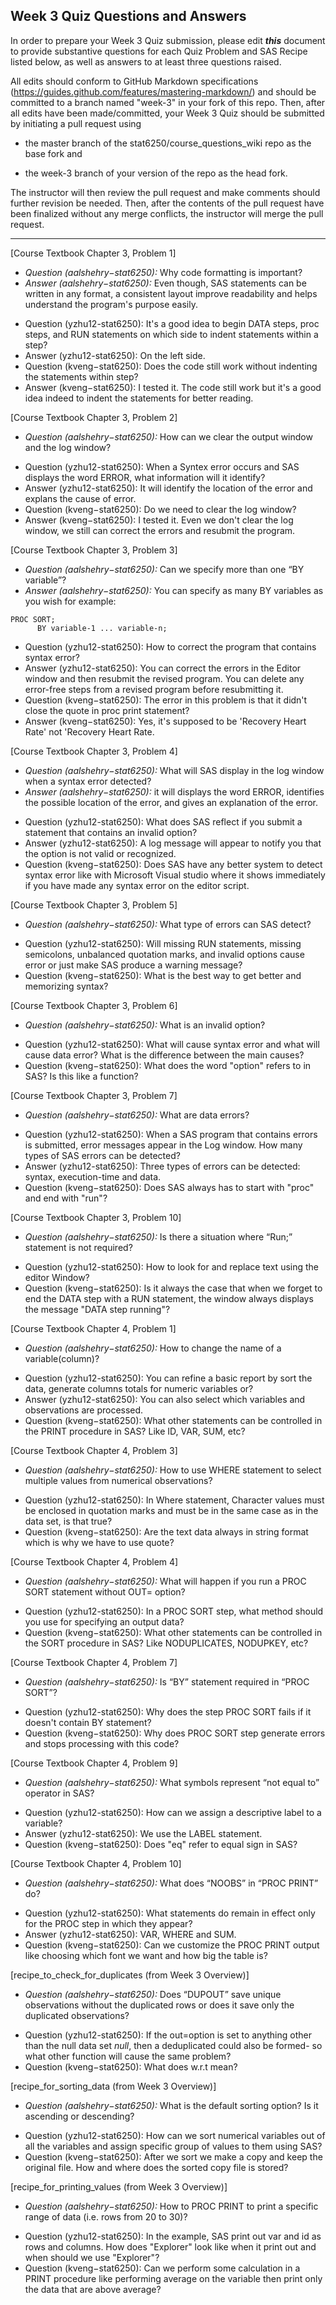 ## Week 3 Quiz Questions and Answers

In order to prepare your Week 3 Quiz submission, please edit ***this*** document to provide substantive questions for each Quiz Problem and SAS Recipe listed below, as well as answers to at least three questions raised.

All edits should conform to GitHub Markdown specifications (https://guides.github.com/features/mastering-markdown/) and should be committed to a branch named "week-3" in your fork of this repo. Then, after all edits have been made/committed, your Week 3 Quiz should be submitted by initiating a pull request using

- the master branch of the stat6250/course_questions_wiki repo as the base fork and

- the week-3 branch of your version of the repo as the head fork.

The instructor will then review the pull request and make comments should further revision be needed. Then, after the contents of the pull request have been finalized without any merge conflicts, the instructor will merge the pull request.

********************************************************************************


[Course Textbook Chapter 3, Problem 1]
* *Question (aalshehry−stat6250):* Why code formatting is important?
* *Answer (aalshehry−stat6250):* Even though, SAS statements can be written in any format, a consistent layout improve readability and helps understand the program's purpose easily.
- Question (yzhu12-stat6250): It's a good idea to begin DATA steps, proc steps, and RUN statements on which side to indent statements within a step?
- Answer (yzhu12-stat6250): On the left side.
- Question (kveng−stat6250): Does the code still work without indenting the statements within step?
- Answer (kveng−stat6250): I tested it. The code still work but it's a good idea indeed to indent the statements for better reading.



[Course Textbook Chapter 3, Problem 2]
* *Question (aalshehry−stat6250):* How can we clear the output window and the log window?
- Question (yzhu12-stat6250): When a Syntex error occurs and SAS displays the word ERROR, what information will it identify?
- Answer (yzhu12-stat6250): It will identify the location of the error and explans the cause of error.
- Question (kveng−stat6250): Do we need to clear the log window?
- Answer (kveng−stat6250): I tested it. Even we don't clear the log window, we still can correct the errors and resubmit the program.



[Course Textbook Chapter 3, Problem 3]
* *Question (aalshehry−stat6250):* Can we specify more than one “BY variable”?
* *Answer (aalshehry−stat6250):*  You can specify as many BY variables as you wish for example:
```SAS
PROC SORT;
      BY variable-1 ... variable-n;
```
- Question (yzhu12-stat6250): How to correct the program that contains syntax error?
- Answer (yzhu12-stat6250): You can correct the errors in the Editor window and then resubmit the revised program. You can delete any error-free steps from a revised program before resubmitting it. 
- Question (kveng−stat6250): The error in this problem is that it didn't close the quote in proc print statement?
- Answer (kveng−stat6250): Yes, it's supposed to be 'Recovery Heart Rate' not 'Recovery Heart Rate. 

 
 
[Course Textbook Chapter 3, Problem 4]
* *Question (aalshehry−stat6250):* What will SAS display in the log window when a syntax error detected?
* *Answer (aalshehry−stat6250):*  it will displays the word ERROR, identifies the possible location of the error, and gives an explanation of the error.
- Question (yzhu12-stat6250): What does SAS reflect if you submit a statement that contains an invalid option?
- Answer (yzhu12-stat6250): A log message will appear to notify you that the option is not valid or recognized.
- Question (kveng−stat6250): Does SAS have any better system to detect syntax error like with Microsoft Visual studio where it shows immediately if you have made any syntax error on the editor script.



[Course Textbook Chapter 3, Problem 5]
* *Question (aalshehry−stat6250):* What type of errors can SAS detect?
- Question (yzhu12-stat6250): Will missing RUN statements, missing semicolons, unbalanced quotation marks, and invalid options cause error or just make SAS produce a warning message?
- Question (kveng−stat6250): What is the best way to get better and memorizing syntax?



[Course Textbook Chapter 3, Problem 6]
* *Question (aalshehry−stat6250):* What is an invalid option?
- Question (yzhu12-stat6250): What will cause syntax error and what will cause data error? What is the difference between the main causes?
- Question (kveng−stat6250): What does the word "option" refers to in SAS? Is this like a function?



[Course Textbook Chapter 3, Problem 7]
* *Question (aalshehry−stat6250):* What are data errors?
- Question (yzhu12-stat6250): When a SAS program that contains errors is submitted, error messages appear in the Log window. How many types of SAS errors can be detected?
- Answer (yzhu12-stat6250): Three types of errors can be detected: syntax, execution-time and data. 
- Question (kveng−stat6250): Does SAS always has to start with "proc" and end with "run"?



[Course Textbook Chapter 3, Problem 10]
* *Question (aalshehry−stat6250):* Is there a situation where “Run;” statement is not required?
- Question (yzhu12-stat6250): How to look for and replace text using the editor Window?
- Question (kveng−stat6250): Is it always the case that when we forget to end the DATA step with a RUN statement, the window always displays the message "DATA step running"?



[Course Textbook Chapter 4, Problem 1]
* *Question (aalshehry−stat6250):* How to change the name of a variable(column)?
- Question (yzhu12-stat6250): You can refine a basic report by sort the data, generate columns totals for numeric variables or?
- Answer (yzhu12-stat6250): You can also select which variables and observations are processed.
- Question (kveng−stat6250): What other statements can be controlled in the PRINT procedure in SAS? Like ID, VAR, SUM, etc?



[Course Textbook Chapter 4, Problem 3]
* *Question (aalshehry−stat6250):* How to use WHERE statement to select multiple values from numerical observations?
- Question (yzhu12-stat6250): In Where statement, Character values must be enclosed in quotation marks and must be in the same case as in the data set, is that true?
- Question (kveng−stat6250): Are the text data always in string format which is why we have to use quote? 



[Course Textbook Chapter 4, Problem 4]
* *Question (aalshehry−stat6250):* What will happen if you run a PROC SORT statement without OUT= option?
- Question (yzhu12-stat6250): In a PROC SORT step, what method should you use for specifying an output data?
- Question (kveng−stat6250): What other statements can be controlled in the SORT procedure in SAS? Like NODUPLICATES, NODUPKEY, etc?



[Course Textbook Chapter 4, Problem 7]
* *Question (aalshehry−stat6250):* Is “BY” statement required in “PROC SORT”?
- Question (yzhu12-stat6250): Why does the step PROC SORT fails if it doesn't contain BY statement?
- Question (kveng−stat6250): Why does PROC SORT step generate errors and stops processing with this code?



[Course Textbook Chapter 4, Problem 9]
* *Question (aalshehry−stat6250):* What symbols represent “not equal to” operator in SAS?
- Question (yzhu12-stat6250): How can we assign a descriptive label to a variable?
- Answer (yzhu12-stat6250): We use the LABEL statement.
- Question (kveng−stat6250): Does "eq" refer to equal sign in SAS?



[Course Textbook Chapter 4, Problem 10]
* *Question (aalshehry−stat6250):* What does “NOOBS” in “PROC PRINT” do?
- Question (yzhu12-stat6250): What statements do remain in effect only for the PROC step in which they appear?
- Answer (yzhu12-stat6250): VAR, WHERE and SUM.
- Question (kveng−stat6250): Can we customize the PROC PRINT output like choosing which font we want and how big the table is?



[recipe_to_check_for_duplicates (from Week 3 Overview)]
* *Question (aalshehry−stat6250):* Does “DUPOUT” save unique observations without the duplicated rows or does it save only the duplicated observations?
- Question (yzhu12-stat6250): If the out=option is set to anything other than the null data set _null_, then a deduplicated could also be formed- so what other function will cause the same problem?
- Question (kveng−stat6250): What does w.r.t mean?



[recipe_for_sorting_data (from Week 3 Overview)]
* *Question (aalshehry−stat6250):* What is the default sorting option? Is it ascending or descending?
- Question (yzhu12-stat6250): How can we sort numerical variables out of all the variables and assign specific group of values to them using SAS?
- Question (kveng−stat6250): After we sort we make a copy and keep the original file. How and where does the sorted copy file is stored?



[recipe_for_printing_values (from Week 3 Overview)]
* *Question (aalshehry−stat6250):* How to PROC PRINT to print a specific range of data (i.e. rows from 20 to 30)?
- Question (yzhu12-stat6250): In the example, SAS print out var and id as rows and columns. How does "Explorer" look like when it print out and when should we use "Explorer"?
- Question (kveng−stat6250): Can we perform some calculation in a PRINT procedure like performing average on the variable then print only the data that are above average?


